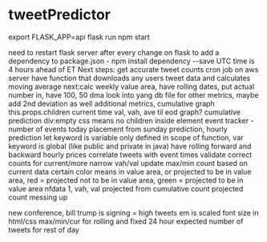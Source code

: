 # tweetPredictor
export FLASK_APP=api
flask run
npm start

need to restart flask server after every change on flask
to add a dependency to package.json - npm install dependency --save
UTC time is 4 hours ahead of ET
Next steps: get accurate tweet counts
cron job on aws server
have function that downloads any users tweet data and calculates moving average
next:calc weekly value area, have rolling dates, put actual number in, have 100, 50 dma
look into yang db file for other metrics, maybe add 2nd deviation as well
additional metrics, cumulative graph
this.props.children
current time val, vah, ave til eod graph?
cumulative prediction
div:empty css means no children inside element
event tracker - number of events today placement
from sunday prediction, hourly prediction
let keyword is variable only defined in scope of function, var keyword is global (like public and private in java)
have rolling forward and backward hourly prices
correlate tweets with event times
validate correct counts for current/more narrow vah/val
update max/min count based on current data
certain color means in value area, or projected to be in value area, red =  projected not to be in value area, green = projected to be in value area
nfdata 1, vah, val projected from cumulative count 
projected count messing up

new conference, bill trump is signing = high tweets
em is scaled font size in html/css
max/min/cur for rolling and fixed 24 hour
expected number of tweets for rest of day